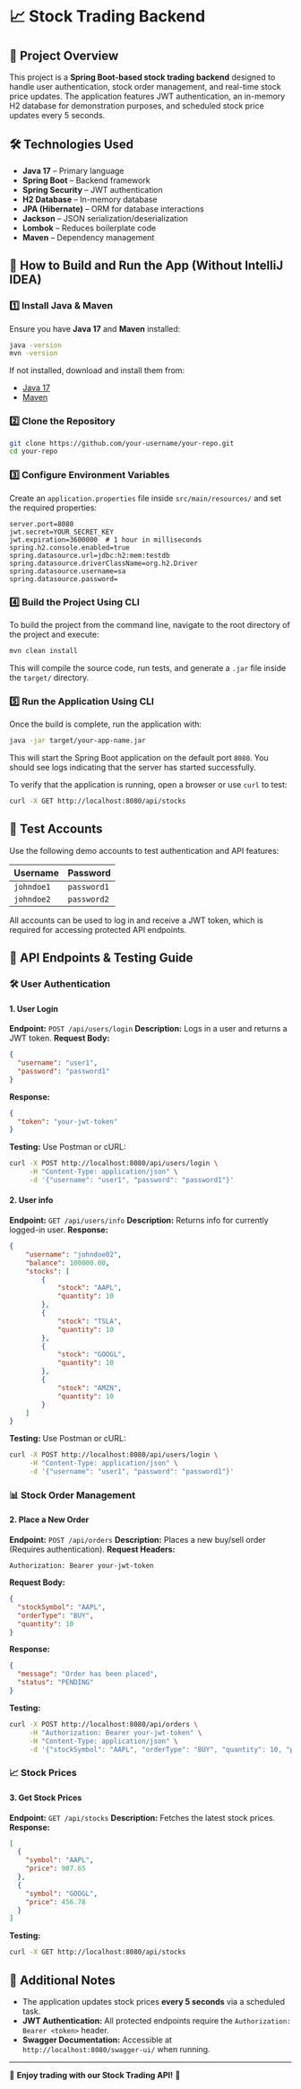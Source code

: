 # 📈 Stock Trading Backend

## 📝 Project Overview
This project is a **Spring Boot-based stock trading backend** designed to handle user authentication, stock order management, and real-time stock price updates. The application features JWT authentication, an in-memory H2 database for demonstration purposes, and scheduled stock price updates every 5 seconds.

## 🛠️ Technologies Used
- **Java 17** – Primary language
- **Spring Boot** – Backend framework
- **Spring Security** – JWT authentication
- **H2 Database** – In-memory database
- **JPA (Hibernate)** – ORM for database interactions
- **Jackson** – JSON serialization/deserialization
- **Lombok** – Reduces boilerplate code
- **Maven** – Dependency management

## 🚀 How to Build and Run the App (Without IntelliJ IDEA)

### **1️⃣ Install Java & Maven**
Ensure you have **Java 17** and **Maven** installed:
```bash
java -version
mvn -version
```
If not installed, download and install them from:
- [Java 17](https://adoptium.net/)
- [Maven](https://maven.apache.org/download.cgi)

### **2️⃣ Clone the Repository**
```bash
git clone https://github.com/your-username/your-repo.git
cd your-repo
```

### **3️⃣ Configure Environment Variables**
Create an `application.properties` file inside `src/main/resources/` and set the required properties:
```properties
server.port=8080
jwt.secret=YOUR_SECRET_KEY
jwt.expiration=3600000  # 1 hour in milliseconds
spring.h2.console.enabled=true
spring.datasource.url=jdbc:h2:mem:testdb
spring.datasource.driverClassName=org.h2.Driver
spring.datasource.username=sa
spring.datasource.password=
```

### **4️⃣ Build the Project Using CLI**
To build the project from the command line, navigate to the root directory of the project and execute:
```bash
mvn clean install
```
This will compile the source code, run tests, and generate a `.jar` file inside the `target/` directory.

### **5️⃣ Run the Application Using CLI**
Once the build is complete, run the application with:
```bash
java -jar target/your-app-name.jar
```
This will start the Spring Boot application on the default port `8080`. You should see logs indicating that the server has started successfully.

To verify that the application is running, open a browser or use `curl` to test:
```bash
curl -X GET http://localhost:8080/api/stocks
```

## 👤 Test Accounts
Use the following demo accounts to test authentication and API features:

| Username   | Password     
|------------|-------------|
| `johndoe1`    | `password1` |
| `johndoe2`    | `password2` | 

All accounts can be used to log in and receive a JWT token, which is required for accessing protected API endpoints.

## 📡 API Endpoints & Testing Guide

### **🛠️ User Authentication**
#### **1. User Login**
**Endpoint:** `POST /api/users/login`
**Description:** Logs in a user and returns a JWT token.
**Request Body:**
```json
{
  "username": "user1",
  "password": "password1"
}
```
**Response:**
```json
{
  "token": "your-jwt-token"
}
```
**Testing:** Use Postman or cURL:
```bash
curl -X POST http://localhost:8080/api/users/login \
     -H "Content-Type: application/json" \
     -d '{"username": "user1", "password": "password1"}'
```

#### **2. User info**
**Endpoint:** `GET /api/users/info`
**Description:** Returns info for currently logged-in user.
**Response:**
```json
{
    "username": "johndoe02",
    "balance": 100000.00,
    "stocks": [
        {
            "stock": "AAPL",
            "quantity": 10
        },
        {
            "stock": "TSLA",
            "quantity": 10
        },
        {
            "stock": "GOOGL",
            "quantity": 10
        },
        {
            "stock": "AMZN",
            "quantity": 10
        }
    ]
}
```
**Testing:** Use Postman or cURL:
```bash
curl -X POST http://localhost:8080/api/users/login \
     -H "Content-Type: application/json" \
     -d '{"username": "user1", "password": "password1"}'
```

### **📊 Stock Order Management**
#### **2. Place a New Order**
**Endpoint:** `POST /api/orders`
**Description:** Places a new buy/sell order (Requires authentication).
**Request Headers:**
```http
Authorization: Bearer your-jwt-token
```
**Request Body:**
```json
{
  "stockSymbol": "AAPL",
  "orderType": "BUY",
  "quantity": 10
}
```
**Response:**
```json
{
  "message": "Order has been placed",
  "status": "PENDING"
}
```
**Testing:**
```bash
curl -X POST http://localhost:8080/api/orders \
     -H "Authorization: Bearer your-jwt-token" \
     -H "Content-Type: application/json" \
     -d '{"stockSymbol": "AAPL", "orderType": "BUY", "quantity": 10, "price": 150.0}'
```

### **📈 Stock Prices**
#### **3. Get Stock Prices**
**Endpoint:** `GET /api/stocks`
**Description:** Fetches the latest stock prices.
**Response:**
```json
[
  {
    "symbol": "AAPL",
    "price": 987.65
  },
  {
    "symbol": "GOOGL",
    "price": 456.78
  }
]
```
**Testing:**
```bash
curl -X GET http://localhost:8080/api/stocks
```

## 📌 Additional Notes
- The application updates stock prices **every 5 seconds** via a scheduled task.
- **JWT Authentication:** All protected endpoints require the `Authorization: Bearer <token>` header.
- **Swagger Documentation:** Accessible at `http://localhost:8080/swagger-ui/` when running.

---

🚀 **Enjoy trading with our Stock Trading API!** 🚀

